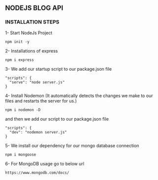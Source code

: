 ##  NODEJS BLOG API

### INSTALLATION STEPS


1- Start NodeJs Project

```shell
npm init -y
```

2- Installations of express
```shell
npm i express
```

3- We add our startup script to our package.json file
```shell
"scripts": {
  "serve": "node server.js"
}
```

4- Install Nodemon (It automatically detects the changes we make to our files and restarts the server for us.)
```shell
npm i nodemon -D
```
and then we add our script to our package.json file
```shell
"scripts": {
  "dev": "nodemon server.js"
}
```

5- We install our dependency for our mongo database connection
```shell
npm i mongoose
```

6- For MongoDB usage go to below url

```shell
https://www.mongodb.com/docs/
```
